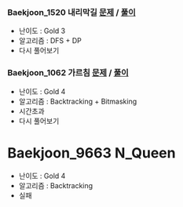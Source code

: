 ### Baekjoon_1520 내리막길 [문제](https://www.acmicpc.net/problem/1520) / [풀이](https://github.com/Foxrain119/A_Algo_Study/blob/Sooah/Sooah/DFS%20%26%20Backtracking/Baekjoon_1520_%ED%92%80%EC%9D%B4.pdf)
- 난이도 : Gold 3
- 알고리즘 : DFS + DP
- 다시 풀어보기

### Baekjoon_1062 가르침 [문제](https://www.acmicpc.net/problem/1062) / [풀이](https://github.com/Foxrain119/A_Algo_Study/blob/Sooah/Sooah/DFS%20%26%20Backtracking/Baekjoon_1062_%EA%B0%80%EB%A5%B4%EC%B9%A8_%ED%92%80%EC%9D%B4.md)
- 난이도 : Gold 4
- 알고리즘 : Backtracking + Bitmasking
- 시간초과
- 다시 풀어보기

# Baekjoon_9663 N_Queen
- 난이도 : Gold 4
- 알고리즘 : Backtracking
- 실패

